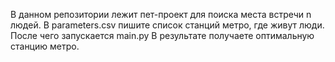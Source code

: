 В данном репозитории лежит пет-проект для поиска места встречи n людей.
В parameters.csv пишите список станций метро, где живут люди.
После чего запускается main.py
В результате получаете оптимальную станцию метро.
